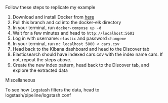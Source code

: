 Follow these steps to replicate my example

1. Download and install Docker from [here](https://docs.docker.com/engine/installation/)
2. Pull this branch and cd into the docker-elk directory
3. In your terminal, run `docker-compose up -d`
4. Wait for a few minutes and head to `http://localhost:5601`
5. Log in with username: `elastic` and password `changeme`
6. In your terminal, run `nc localhost 5000 < cars.csv`
7. Head back to the Kibana dashboard and head to the Discover tab
8. Elasticsearch should have indexed cars.csv with the index name cars. If not, repeat the steps above.
9. Create the new index pattern, head back to the Discover tab, and explore the extracted data


Miscellaneous

To see how Logstash filters the data, head to logstash/pipeline/logstash.conf
